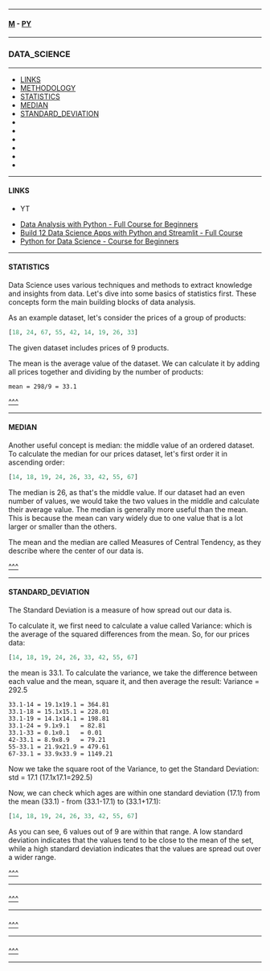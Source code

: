 
---

#### [M](https://github.com/ttltrk/TTT/blob/master/menu.md) - [PY](https://github.com/ttltrk/TTT/blob/master/PY/PY.md)

---

### DATA_SCIENCE

---

* [LINKS](#LINKS)
* [METHODOLOGY](https://github.com/ttltrk/TTT/blob/master/PY/PACKAGES/DATA_SCIENCE/METHODOLOGY/METHODOLOGY.md)
* [STATISTICS](#STATISTICS)
* [MEDIAN](#MEDIAN)
* [STANDARD_DEVIATION](#STANDARD_DEVIATION)
* [](#)
* [](#)
* [](#)
* [](#)
* [](#)
* [](#)

---

#### LINKS

- YT

* [Data Analysis with Python - Full Course for Beginners](https://www.youtube.com/watch?v=r-uOLxNrNk8&t=36s)
* [Build 12 Data Science Apps with Python and Streamlit - Full Course](https://www.youtube.com/watch?v=JwSS70SZdyM)
* [Python for Data Science - Course for Beginners](https://www.youtube.com/watch?v=LHBE6Q9XlzI&t=7s)

---

#### STATISTICS

Data Science uses various techniques and methods to extract knowledge and insights from data.
Let's dive into some basics of statistics first. These concepts form the main building blocks of data analysis.

As an example dataset, let's consider the prices of a group of products:

```py
[18, 24, 67, 55, 42, 14, 19, 26, 33]
```

The given dataset includes prices of 9 products.

The mean is the average value of the dataset. We can calculate it by adding all prices together and dividing by the number of products:

```
mean = 298/9 = 33.1
```

[^^^](#DATA_SCIENCE)

---

#### MEDIAN

Another useful concept is median: the middle value of an ordered dataset.
To calculate the median for our prices dataset, let's first order it in ascending order:

```py
[14, 18, 19, 24, 26, 33, 42, 55, 67]  
```

The median is 26, as that's the middle value.
If our dataset had an even number of values, we would take the two values in the middle and calculate their average value.
The median is generally more useful than the mean. This is because the mean can vary widely due to one value that is a lot larger or smaller than the others.

The mean and the median are called
Measures of Central Tendency, as they describe where the center of our data is.


[^^^](#DATA_SCIENCE)

---

#### STANDARD_DEVIATION

The Standard Deviation is a measure of how spread out our data is.

To calculate it, we first need to calculate a value called Variance: which is the average of the squared differences from the mean.
So, for our prices data:

```py
[14, 18, 19, 24, 26, 33, 42, 55, 67]
```

the mean is 33.1. To calculate the variance, we take the difference between each value and the mean, square it, and then average the result: Variance = 292.5

```
33.1-14 = 19.1x19.1 = 364.81
33.1-18 = 15.1x15.1 = 228.01
33.1-19 = 14.1x14.1 = 198.81
33.1-24 = 9.1x9.1   = 82.81
33.1-33 = 0.1x0.1   = 0.01
42-33.1 = 8.9x8.9   = 79.21
55-33.1 = 21.9x21.9 = 479.61
67-33.1 = 33.9x33.9 = 1149.21
```
Now we take the square root of the Variance, to get the Standard Deviation: std = 17.1 (17.1x17.1=292.5)

Now, we can check which ages are within one standard deviation (17.1) from the mean (33.1) - from (33.1-17.1) to (33.1+17.1):

```py
[14, 18, 19, 24, 26, 33, 42, 55, 67]
```

As you can see, 6 values out of 9 are within that range.
A low standard deviation indicates that the values tend to be close to the mean of the set, while a high standard deviation indicates that the values are spread out over a wider range.

[^^^](#DATA_SCIENCE)

---

####



[^^^](#DATA_SCIENCE)

---

####



[^^^](#DATA_SCIENCE)

---

####



[^^^](#DATA_SCIENCE)

---
